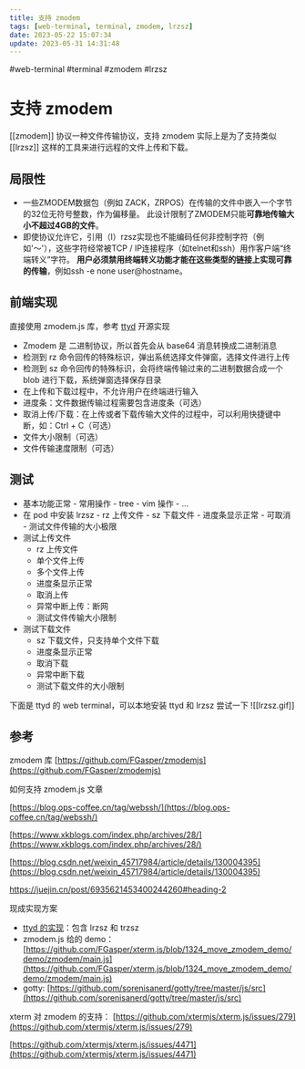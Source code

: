 ```yaml
---
title: 支持 zmodem
tags: [web-terminal, terminal, zmodem, lrzsz]
date: 2023-05-22 15:07:34
update: 2023-05-31 14:31:48
---
```

#web-terminal #terminal #zmodem #lrzsz 

# 支持 zmodem

[[zmodem]] 协议一种文件传输协议，支持 zmodem 实际上是为了支持类似 [[lrzsz]] 这样的工具来进行远程的文件上传和下载。

## 局限性

- 一些ZMODEM数据包（例如 ZACK，ZRPOS）在传输的文件中嵌入一个字节的32位无符号整数，作为偏移量。 此设计限制了ZMODEM只能**可靠地传输大小不超过4GB的文件**。
- 即使协议允许它，引用（l）rzsz实现也不能编码任何非控制字符（例如'〜'），这些字符经常被TCP / IP连接程序（如telnet和ssh）用作客户端“终端转义”字符。 **用户必须禁用终端转义功能才能在这些类型的链接上实现可靠的传输**，例如ssh -e none user@hostname。

## 前端实现

直接使用 zmodem.js 库，参考 [ttyd](https://github.com/tsl0922/ttyd) 开源实现

- Zmodem 是 二进制协议，所以首先会从 base64 消息转换成二进制消息
- 检测到 rz 命令回传的特殊标识，弹出系统选择文件弹窗，选择文件进行上传
- 检测到 sz 命令回传的特殊标识，会将终端传输过来的二进制数据合成一个 blob 进行下载，系统弹窗选择保存目录
- 在上传和下载过程中，不允许用户在终端进行输入
- 进度条：文件数据传输过程需要包含进度条（可选）
- 取消上传/下载：在上传或者下载传输大文件的过程中，可以利用快捷键中断，如：Ctrl + C（可选）
- 文件大小限制（可选）
- 文件传输速度限制（可选）

## 测试

- 基本功能正常
		- 常用操作
		- tree
		- vim 操作
		- ...
- 在 pod 中安装 lrzsz
		- rz 上传文件
		- sz 下载文件
		- 进度条显示正常
		- 可取消
		- 测试文件传输的大小极限
- 测试上传文件
	- rz 上传文件
	- 单个文件上传
	- 多个文件上传
	- 进度条显示正常
	- 取消上传
	- 异常中断上传：断网
	- 测试文件传输大小限制
- 测试下载文件
	- sz 下载文件，只支持单个文件下载
	- 进度条显示正常
	- 取消下载
	- 异常中断下载
	- 测试下载文件的大小限制

下面是 ttyd 的 web terminal，可以本地安装 ttyd 和 lrzsz 尝试一下
![[lrzsz.gif]]

## 参考

zmodem 库 [https://github.com/FGasper/zmodemjs](https://github.com/FGasper/zmodemjs)

如何支持 zmodem.js 文章

[https://blog.ops-coffee.cn/tag/webssh/](https://blog.ops-coffee.cn/tag/webssh/)

[https://www.xkblogs.com/index.php/archives/28/](https://www.xkblogs.com/index.php/archives/28/)

[https://blog.csdn.net/weixin_45717984/article/details/130004395](https://blog.csdn.net/weixin_45717984/article/details/130004395)

<https://juejin.cn/post/6935621453400244260#heading-2>

现成实现方案

- [ttyd 的实现](https://github.com/tsl0922/ttyd/blob/397b24f138/html/src/components/terminal/index.tsx)：包含 lrzsz 和 trzsz
- zmodem.js 给的 demo：[https://github.com/FGasper/xterm.js/blob/1324_move_zmodem_demo/demo/zmodem/main.js](https://github.com/FGasper/xterm.js/blob/1324_move_zmodem_demo/demo/zmodem/main.js)
- gotty: [https://github.com/sorenisanerd/gotty/tree/master/js/src](https://github.com/sorenisanerd/gotty/tree/master/js/src)

xterm 对 zmodem 的支持：
[https://github.com/xtermjs/xterm.js/issues/279](https://github.com/xtermjs/xterm.js/issues/279)

[https://github.com/xtermjs/xterm.js/issues/4471](https://github.com/xtermjs/xterm.js/issues/4471)

